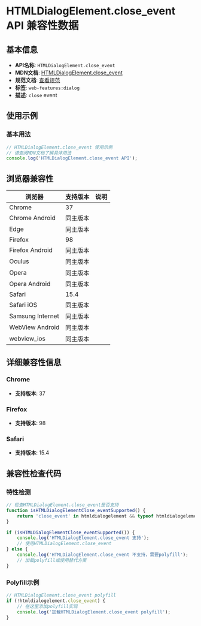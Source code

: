 # HTMLDialogElement.close_event API 兼容性数据

## 基本信息

- **API名称**: `HTMLDialogElement.close_event`
- **MDN文档**: [HTMLDialogElement.close_event](https://developer.mozilla.org/docs/Web/API/HTMLDialogElement/close_event)
- **规范文档**: [查看规范](https://html.spec.whatwg.org/multipage/indices.html#event-close)
- **标签**: `web-features:dialog`
- **描述**: `close` event

## 使用示例

### 基本用法

```javascript
// HTMLDialogElement.close_event 使用示例
// 请查阅MDN文档了解具体用法
console.log('HTMLDialogElement.close_event API');
```

## 浏览器兼容性

| 浏览器 | 支持版本 | 说明 |
|--------|----------|------|
| Chrome | 37 |  |
| Chrome Android | 同主版本 |  |
| Edge | 同主版本 |  |
| Firefox | 98 |  |
| Firefox Android | 同主版本 |  |
| Oculus | 同主版本 |  |
| Opera | 同主版本 |  |
| Opera Android | 同主版本 |  |
| Safari | 15.4 |  |
| Safari iOS | 同主版本 |  |
| Samsung Internet | 同主版本 |  |
| WebView Android | 同主版本 |  |
| webview_ios | 同主版本 |  |

## 详细兼容性信息

### Chrome

- **支持版本**: 37

### Firefox

- **支持版本**: 98

### Safari

- **支持版本**: 15.4

## 兼容性检查代码

### 特性检测

```javascript
// 检查HTMLDialogElement.close_event是否支持
function isHTMLDialogElementClose_eventSupported() {
    return 'close_event' in htmldialogelement && typeof htmldialogelement.close_event === 'function';
}

if (isHTMLDialogElementClose_eventSupported()) {
    console.log('HTMLDialogElement.close_event 支持');
    // 使用HTMLDialogElement.close_event
} else {
    console.log('HTMLDialogElement.close_event 不支持，需要polyfill');
    // 加载polyfill或使用替代方案
}
```

### Polyfill示例

```javascript
// HTMLDialogElement.close_event polyfill
if (!htmldialogelement.close_event) {
    // 在这里添加polyfill实现
    console.log('加载HTMLDialogElement.close_event polyfill');
}
```

